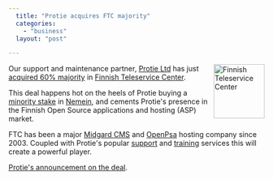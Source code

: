```yaml
---
  title: "Protie acquires FTC majority"
  categories: 
    - "business"
  layout: "post"

---
```

<a href="http://www.ftc.fi/"><img src="http://bergie.iki.fi/midcom-serveattachmentguid-30288c57474e2249b2fc6416c34ece69/ftc-100.png" border="0" height="107" width="100" alt="Finnish Teleservice Center" align="right" /></a>

Our support and maintenance partner, [Protie Ltd][2] has just [acquired 60% majority][3] in [Finnish Teleservice Center][4].

This deal happens hot on the heels of Protie buying a [minority stake][5] in [Nemein][1], and cements Protie's presence in the Finnish Open Source applications and hosting (ASP) market.

FTC has been a major [Midgard CMS][6] and [OpenPsa][7] hosting company since 2003. Coupled with Protie's popular [support][8] and [training][9] services this will create a powerful player.

[Protie's announcement on the deal][10].

[1]: http://www.nemein.com/en/
[2]: http://www.protie.fi/en/
[3]: http://www.protie.fi/midcom-permalink-bc066b59ff6738b36133995a09ef6ce2
[4]: http://www.ftc.fi/
[5]: http://www.nemein.com/midcom-permalink-1dc54758ca8e01002ccd6fc80c08db33
[6]: http://www.midgard-project.org/
[7]: http://www.openpsa.org/
[8]: http://www.protie.fi/midcom-permalink-5052341ceec3772805e12d73f387191a
[9]: http://www.protie.fi/midcom-permalink-070252de78db5e518a41270d8d5530b5
[10]: http://www.protie.fi/midcom-permalink-bc066b59ff6738b36133995a09ef6ce2